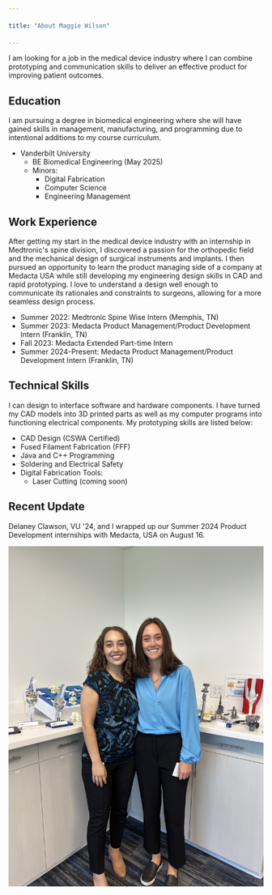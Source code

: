 ```yaml
---

title: "About Maggie Wilson"

---
```


I am looking for a job in the medical device industry where I can combine prototyping and communication skills to deliver an effective product for improving patient outcomes.

## Education

I am pursuing a degree in biomedical engineering where she will have gained skills in management, manufacturing, and programming due to intentional additions to my course curriculum.

* Vanderbilt University
  * BE Biomedical Engineering (May 2025)
  * Minors:
    * Digital Fabrication
    * Computer Science
    * Engineering Management

## Work Experience

After getting my start in the medical device industry with an internship in Medtronic's spine division, I discovered a passion for the orthopedic field and the mechanical design of surgical instruments and implants. I then pursued an opportunity to learn the product managing side of a company at Medacta USA while still developing my engineering design skills in CAD and rapid prototyping. I love to understand a design well enough to communicate its rationales and constraints to surgeons, allowing for a more seamless design process.

* Summer 2022: Medtronic Spine Wise Intern (Memphis, TN)
* Summer 2023: Medacta Product Management/Product Development Intern (Franklin, TN)
* Fall 2023: Medacta Extended Part-time Intern
* Summer 2024-Present: Medacta Product Management/Product Development Intern (Franklin, TN)

## Technical Skills

I can design to interface software and hardware components. I have turned my CAD models into 3D printed parts as well as my computer programs into functioning electrical components. My prototyping skills are listed below:

* CAD Design (CSWA Certified)
* Fused Filament Fabrication (FFF)
* Java and C++ Programming
* Soldering and Electrical Safety
* Digital Fabrication Tools:
  * Laser Cutting (coming soon)

## Recent Update

Delaney Clawson, VU '24, and I wrapped up our Summer 2024 Product Development internships with Medacta, USA on August 16.

![Maggie and Delaney, Summer 2024 Interns at Medacta](/assets/img/IMG_6972.jpg)
